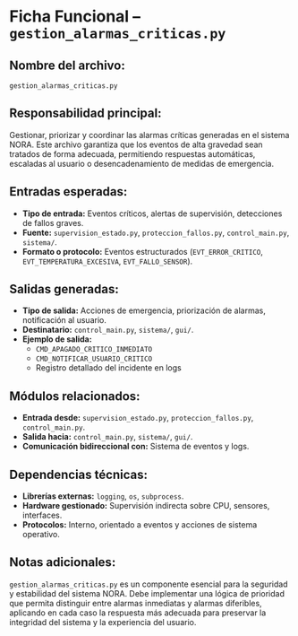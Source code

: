 # Ficha Funcional – `gestion_alarmas_criticas.py`

## Nombre del archivo:
`gestion_alarmas_criticas.py`

## Responsabilidad principal:
Gestionar, priorizar y coordinar las alarmas críticas generadas en el sistema NORA. Este archivo garantiza que los eventos de alta gravedad sean tratados de forma adecuada, permitiendo respuestas automáticas, escaladas al usuario o desencadenamiento de medidas de emergencia.

## Entradas esperadas:
- **Tipo de entrada:** Eventos críticos, alertas de supervisión, detecciones de fallos graves.
- **Fuente:** `supervision_estado.py`, `proteccion_fallos.py`, `control_main.py`, `sistema/`.
- **Formato o protocolo:** Eventos estructurados (`EVT_ERROR_CRITICO`, `EVT_TEMPERATURA_EXCESIVA`, `EVT_FALLO_SENSOR`).

## Salidas generadas:
- **Tipo de salida:** Acciones de emergencia, priorización de alarmas, notificación al usuario.
- **Destinatario:** `control_main.py`, `sistema/`, `gui/`.
- **Ejemplo de salida:**
  - `CMD_APAGADO_CRITICO_INMEDIATO`
  - `CMD_NOTIFICAR_USUARIO_CRITICO`
  - Registro detallado del incidente en logs

## Módulos relacionados:
- **Entrada desde:** `supervision_estado.py`, `proteccion_fallos.py`, `control_main.py`.
- **Salida hacia:** `control_main.py`, `sistema/`, `gui/`.
- **Comunicación bidireccional con:** Sistema de eventos y logs.

## Dependencias técnicas:
- **Librerías externas:** `logging`, `os`, `subprocess`.
- **Hardware gestionado:** Supervisión indirecta sobre CPU, sensores, interfaces.
- **Protocolos:** Interno, orientado a eventos y acciones de sistema operativo.

## Notas adicionales:
`gestion_alarmas_criticas.py` es un componente esencial para la seguridad y estabilidad del sistema NORA. Debe implementar una lógica de prioridad que permita distinguir entre alarmas inmediatas y alarmas diferibles, aplicando en cada caso la respuesta más adecuada para preservar la integridad del sistema y la experiencia del usuario.

